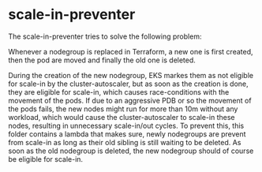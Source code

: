 # scale-in-preventer

The scale-in-preventer tries to solve the following problem:

Whenever a nodegroup is replaced in Terraform, a new one is first created, then the pod are moved and finally the old one is deleted.

During the creation of the new nodegroup, EKS markes them as not eligible for scale-in by the cluster-autoscaler, but as soon as the creation is done, they  are eligible for scale-in, which causes race-conditions with the movement of the pods. If due to an aggressive PDB or so the movement of the pods fails, the new nodes might run for more than 10m without any workload, which would cause the cluster-autoscaler to scale-in these nodes, resulting in unnecessary scale-in/out cycles. To prevent this, this folder contains a lambda that makes sure, newly nodegroups are prevent from scale-in as long as their old sibling is still waiting to be deleted. As soon as the old nodegroup is deleted, the new nodegroup should of course be eligible for scale-in.